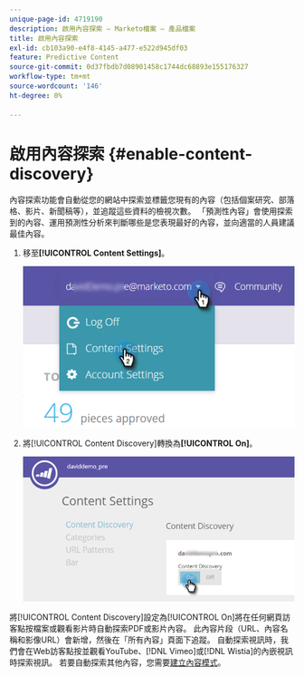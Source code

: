 ```yaml
---
unique-page-id: 4719190
description: 啟用內容探索 — Marketo檔案 — 產品檔案
title: 啟用內容探索
exl-id: cb103a90-e4f8-4145-a477-e522d945df03
feature: Predictive Content
source-git-commit: 0d37fbdb7d08901458c1744dc68893e155176327
workflow-type: tm+mt
source-wordcount: '146'
ht-degree: 0%

---
```


# 啟用內容探索 {#enable-content-discovery}

內容探索功能會自動從您的網站中探索並標籤您現有的內容（包括個案研究、部落格、影片、新聞稿等），並追蹤這些資料的檢視次數。  「預測性內容」會使用探索到的內容、運用預測性分析來判斷哪些是您表現最好的內容，並向適當的人員建議最佳內容。

1. 移至&#x200B;**[!UICONTROL Content Settings]**。

   ![](assets/settings-dropdown-hand.png)

1. 將[!UICONTROL Content Discovery]轉換為&#x200B;**[!UICONTROL On]**。

   ![](assets/content-discovery-on-hand.png)

將[!UICONTROL Content Discovery]設定為[!UICONTROL On]將在任何網頁訪客點按檔案或觀看影片時自動探索PDF或影片內容。 此內容片段（URL、內容名稱和影像URL）會新增，然後在「所有內容」頁面下追蹤。 自動探索視訊時，我們會在Web訪客點按並觀看YouTube、[!DNL Vimeo]或[!DNL Wistia]的內嵌視訊時探索視訊。 若要自動探索其他內容，您需要[建立內容模式](/help/marketo/product-docs/predictive-content/getting-started/create-content-patterns.md)。
